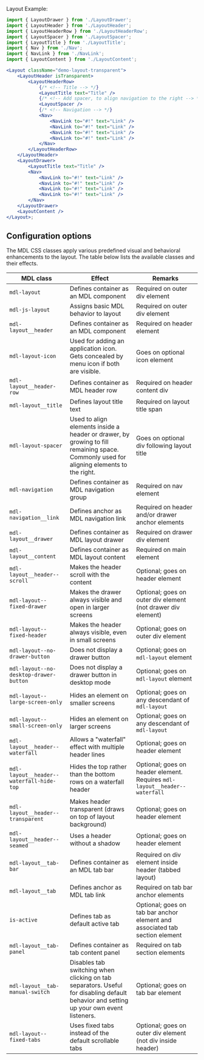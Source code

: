 Layout Example:

```jsx
import { LayoutDrawer } from './LayoutDrawer';
import { LayoutHeader } from './LayoutHeader';
import { LayoutHeaderRow } from './LayoutHeaderRow';
import { LayoutSpacer } from './LayoutSpacer';
import { LayoutTitle } from './LayoutTitle';
import { Nav } from './Nav';
import { NavLink } from './NavLink';
import { LayoutContent } from './LayoutContent';

<Layout className="demo-layout-transparent">
    <LayoutHeader isTransparent>
        <LayoutHeaderRow>
            {/* <!-- Title --> */}
            <LayoutTitle text="Title" />
            {/* <!-- Add spacer, to align navigation to the right --> */}
            <LayoutSpacer />
            {/* <!-- Navigation --> */}
            <Nav>
                <NavLink to="#!" text="Link" />
                <NavLink to="#!" text="Link" />
                <NavLink to="#!" text="Link" />
                <NavLink to="#!" text="Link" />
            </Nav>
        </LayoutHeaderRow>
    </LayoutHeader>
    <LayoutDrawer>
        <LayoutTitle text="Title" />
        <Nav>
            <NavLink to="#!" text="Link" />
            <NavLink to="#!" text="Link" />
            <NavLink to="#!" text="Link" />
            <NavLink to="#!" text="Link" />
        </Nav>
    </LayoutDrawer>
    <LayoutContent />
</Layout>;
```

## Configuration options

The MDL CSS classes apply various predefined visual and behavioral enhancements to the layout. The table below lists the available classes and their effects.

| MDL class                                | Effect                                                                                                                                  | Remarks                                                                     |
| ---------------------------------------- | --------------------------------------------------------------------------------------------------------------------------------------- | --------------------------------------------------------------------------- |
| `mdl-layout`                             | Defines container as an MDL component                                                                                                   | Required on outer div element                                               |
| `mdl-js-layout`                          | Assigns basic MDL behavior to layout                                                                                                    | Required on outer div element                                               |
| `mdl-layout__header`                     | Defines container as an MDL component                                                                                                   | Required on header element                                                  |
| `mdl-layout-icon`                        | Used for adding an application icon. Gets concealed by menu icon if both are visible.                                                   | Goes on optional icon element                                               |
| `mdl-layout__header-row`                 | Defines container as MDL header row                                                                                                     | Required on header content div                                              |
| `mdl-layout__title`                      | Defines layout title text                                                                                                               | Required on layout title span                                               |
| `mdl-layout-spacer`                      | Used to align elements inside a header or drawer, by growing to fill remaining space. Commonly used for aligning elements to the right. | Goes on optional div following layout title                                 |
| `mdl-navigation`                         | Defines container as MDL navigation group                                                                                               | Required on nav element                                                     |
| `mdl-navigation__link`                   | Defines anchor as MDL navigation link                                                                                                   | Required on header and/or drawer anchor elements                            |
| `mdl-layout__drawer`                     | Defines container as MDL layout drawer                                                                                                  | Required on drawer div element                                              |
| `mdl-layout__content`                    | Defines container as MDL layout content                                                                                                 | Required on main element                                                    |
| `mdl-layout__header--scroll`             | Makes the header scroll with the content                                                                                                | Optional; goes on header element                                            |
| `mdl-layout--fixed-drawer`               | Makes the drawer always visible and open in larger screens                                                                              | Optional; goes on outer div element (not drawer div element)                |
| `mdl-layout--fixed-header`               | Makes the header always visible, even in small screens                                                                                  | Optional; goes on outer div element                                         |
| `mdl-layout--no-drawer-button`           | Does not display a drawer button                                                                                                        | Optional; goes on `mdl-layout` element                                      |
| `mdl-layout--no-desktop-drawer-button`   | Does not display a drawer button in desktop mode                                                                                        | Optional; goes on `mdl-layout` element                                      |
| `mdl-layout--large-screen-only`          | Hides an element on smaller screens                                                                                                     | Optional; goes on any descendant of `mdl-layout`                            |
| `mdl-layout--small-screen-only`          | Hides an element on larger screens                                                                                                      | Optional; goes on any descendant of `mdl-layout`                            |
| `mdl-layout__header--waterfall`          | Allows a "waterfall" effect with multiple header lines                                                                                  | Optional; goes on header element                                            |
| `mdl-layout__header--waterfall-hide-top` | Hides the top rather than the bottom rows on a waterfall header                                                                         | Optional; goes on header element. Requires `mdl-layout__header--waterfall`  |
| `mdl-layout__header--transparent`        | Makes header transparent (draws on top of layout background)                                                                            | Optional; goes on header element                                            |
| `mdl-layout__header--seamed`             | Uses a header without a shadow                                                                                                          | Optional; goes on header element                                            |
| `mdl-layout__tab-bar`                    | Defines container as an MDL tab bar                                                                                                     | Required on div element inside header (tabbed layout)                       |
| `mdl-layout__tab`                        | Defines anchor as MDL tab link                                                                                                          | Required on tab bar anchor elements                                         |
| `is-active`                              | Defines tab as default active tab                                                                                                       | Optional; goes on tab bar anchor element and associated tab section element |
| `mdl-layout__tab-panel`                  | Defines container as tab content panel                                                                                                  | Required on tab section elements                                            |
| `mdl-layout__tab-manual-switch`          | Disables tab switching when clicking on tab separators. Useful for disabling default behavior and setting up your own event listeners.  | Optional; goes on tab bar element                                           |
| `mdl-layout--fixed-tabs`                 | Uses fixed tabs instead of the default scrollable tabs                                                                                  | Optional; goes on outer div element (not div inside header)                 |
